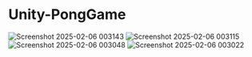 # Unity-PongGame

![Screenshot 2025-02-06 003143](https://github.com/user-attachments/assets/ae334a33-9a9a-4259-bfd0-9952fb8a8c5a)
![Screenshot 2025-02-06 003115](https://github.com/user-attachments/assets/6b8bd46d-8ed8-47ba-8cf4-a7c10181c99e)
![Screenshot 2025-02-06 003048](https://github.com/user-attachments/assets/c3c3cc61-cbcd-469e-9680-0ffc8d1748a7)
![Screenshot 2025-02-06 003022](https://github.com/user-attachments/assets/a51a5039-d3d2-42b0-869c-02acd110e929)
